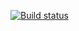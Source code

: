 [![Build status](https://ci.appveyor.com/api/projects/status/7k535ku4lm2gv8w7?svg=true)](https://ci.appveyor.com/project/vladkor888/bdd)
